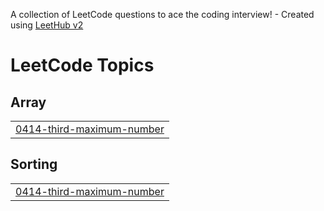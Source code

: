 A collection of LeetCode questions to ace the coding interview! - Created using [LeetHub v2](https://github.com/arunbhardwaj/LeetHub-2.0)
<!---LeetCode Topics Start-->
# LeetCode Topics
## Array
|  |
| ------- |
| [0414-third-maximum-number](https://github.com/Pranjal1272/leetcode/tree/master/0414-third-maximum-number) |
## Sorting
|  |
| ------- |
| [0414-third-maximum-number](https://github.com/Pranjal1272/leetcode/tree/master/0414-third-maximum-number) |
<!---LeetCode Topics End-->
